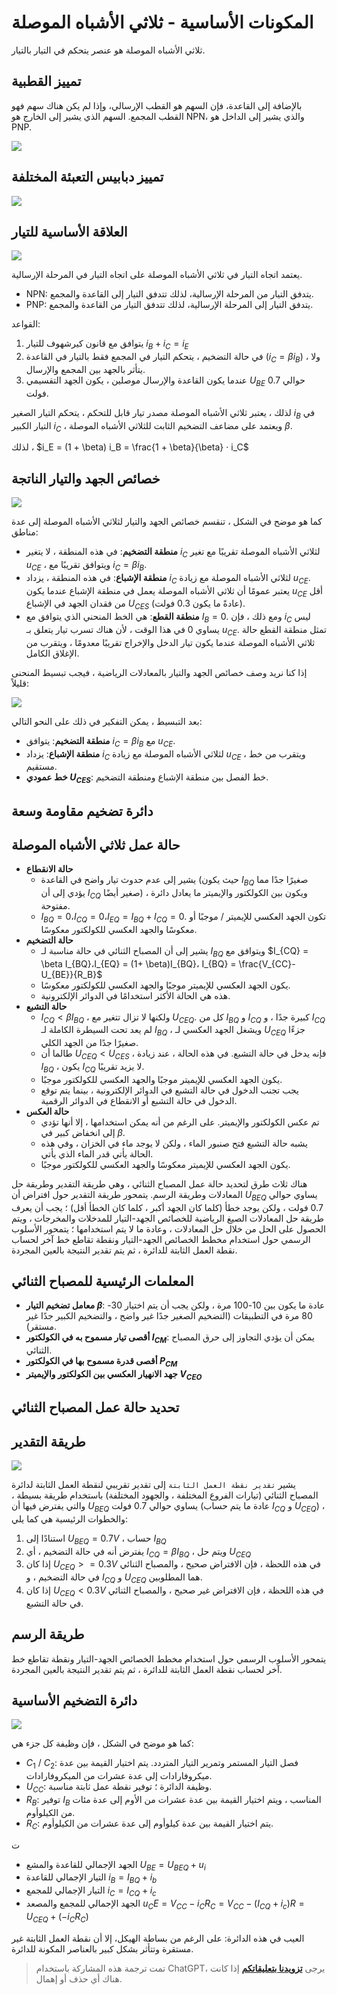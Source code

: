 # المكونات الأساسية - ثلاثي الأشباه الموصلة

ثلاثي الأشباه الموصلة هو عنصر يتحكم في التيار بالتيار.

## تمييز القطبية

بالإضافة إلى القاعدة، فإن السهم هو القطب الإرسالي، وإذا لم يكن هناك سهم فهو القطب المجمع. السهم الذي يشير إلى الخارج هو NPN، والذي يشير إلى الداخل هو PNP.

![](https://wiki-media-1253965369.cos.ap-guangzhou.myqcloud.com/img/20210519231240.png)

## تمييز دبابيس التعبئة المختلفة

![](https://wiki-media-1253965369.cos.ap-guangzhou.myqcloud.com/img/20210519231429.png)

## العلاقة الأساسية للتيار

![](https://wiki-media-1253965369.cos.ap-guangzhou.myqcloud.com/img/20210519231648.png)

يعتمد اتجاه التيار في ثلاثي الأشباه الموصلة على اتجاه التيار في المرحلة الإرسالية.

- NPN: يتدفق التيار من المرحلة الإرسالية، لذلك تتدفق التيار إلى القاعدة والمجمع.
- PNP: يتدفق التيار إلى المرحلة الإرسالية، لذلك تتدفق التيار من القاعدة والمجمع.

القواعد:

1. يتوافق مع قانون كيرشهوف للتيار $i_B + i_C = i_E$
2. في حالة التضخيم ، يتحكم التيار في المجمع فقط بالتيار في القاعدة ($i_C = \beta i_B$) ، ولا يتأثر بالجهد بين المجمع والإرسال.
3. عندما يكون القاعدة والإرسال موصلين ، يكون الجهد التقسيمي $U_{BE}$ حوالي 0.7 فولت.

لذلك ، يعتبر ثلاثي الأشباه الموصلة مصدر تيار قابل للتحكم ، يتحكم التيار الصغير $i_B$ في التيار الكبير $i_C$ ، ويعتمد على مضاعف التضخيم الثابت للثلاثي الأشباه الموصلة $\beta$.

لذلك ، $i_E = (1 + \beta) i_B = \frac{1 + \beta}{\beta} · i_C$

## خصائص الجهد والتيار الناتجة

![](https://wiki-media-1253965369.cos.ap-guangzhou.myqcloud.com/img/20210601095910.png)

كما هو موضح في الشكل ، تنقسم خصائص الجهد والتيار لثلاثي الأشباه الموصلة إلى عدة مناطق:

- **منطقة التضخيم**: في هذه المنطقة ، لا يتغير $i_C$ لثلاثي الأشباه الموصلة تقريبًا مع تغير $u_{CE}$ ، ويتوافق تقريبًا مع $i_C = \beta i_B$.
- **منطقة الإشباع**: في هذه المنطقة ، يزداد $i_C$ لثلاثي الأشباه الموصلة مع زيادة $u_{CE}$. يعتبر عمومًا أن ثلاثي الأشباه الموصلة يعمل في منطقة الإشباع عندما يكون $u_{CE}$ أقل من فقدان الجهد في الإشباع $U_{CES}$ (عادةً ما يكون 0.3 فولت).
- **منطقة القطع**: هي الخط المنحني الذي يتوافق مع $I_B = 0$. ومع ذلك ، فإن $i_C$ ليس يساوي 0 في هذا الوقت ، لأن هناك تسرب تيار يتعلق بـ $u_{CE}$. تمثل منطقة القطع حالة ثلاثي الأشباه الموصلة عندما يكون تيار الدخل والإخراج تقريبًا معدومًا ، ويتقرب من الإغلاق الكامل.

إذا كنا نريد وصف خصائص الجهد والتيار بالمعادلات الرياضية ، فيجب تبسيط المنحنى قليلاً:

![](https://wiki-media-1253965369.cos.ap-guangzhou.myqcloud.com/img/20210601100847.png)

بعد التبسيط ، يمكن التفكير في ذلك على النحو التالي:

- **منطقة التضخيم**: يتوافق $i_C = \beta i_B$ مع $u_{CE}$.
- **منطقة الإشباع**: يزداد $i_C$ لثلاثي الأشباه الموصلة مع زيادة $u_{CE}$ ، ويتقرب من خط مستقيم.
- **خط عمودي $U_{CES}$**: خط الفصل بين منطقة الإشباع ومنطقة التضخيم.

## دائرة تضخيم مقاومة وسعة

## حالة عمل ثلاثي الأشباه الموصلة

- **حالة الانقطاع**
  - يشير إلى عدم حدوث تيار واضح في القاعدة (حيث يكون $I_{BQ}$ صغيرًا جدًا مما يؤدي إلى أن $I_{CQ}$ صغير أيضًا) ، ويكون بين الكولكتور والإيميتر ما يعادل دائرة مفتوحة.
  - $I_{BQ} = 0، I_{CQ} = 0، I_{EQ} = I_{BQ} + I_{CQ} = 0$. تكون الجهد العكسي للإيميتر / موجبًا أو معكوسًا والجهد العكسي للكولكتور معكوسًا.
- **حالة التضخيم**
  - يشير إلى أن المصباح الثنائي في حالة مناسبة لـ $I_{BQ}$ ويتوافق مع $I_{CQ} = \beta I_{BQ}،I_{EQ} = (1+ \beta)I_{BQ}، I_{BQ} = \frac{V_{CC}-U_{BE}}{R_B}$
  - يكون الجهد العكسي للإيميتر موجبًا والجهد العكسي للكولكتور معكوسًا.
  - هذه هي الحالة الأكثر استخدامًا في الدوائر الإلكترونية.
- **حالة التشبع**
  - $I_{CQ} < \beta I_{BQ}$ ، ولكنها لا تزال تتغير مع $U_{CEQ}$. كل من $I_{BQ}$ و $I_{CQ}$ كبيرة جدًا ، و $I_{CQ}$ لم يعد تحت السيطرة الكاملة لـ $I_{BQ}$ ، ويشغل الجهد العكسي لـ $U_{CEQ}$ جزءًا صغيرًا جدًا من الجهد الكلي.
  - طالما أن $U_{CEQ} < U_{CES}$ ، فإنه يدخل في حالة التشبع. في هذه الحالة ، عند زيادة $I_{BQ}$ ، يكون $I_{CQ}$ لا يزيد تقريبًا.
  - يكون الجهد العكسي للإيميتر موجبًا والجهد العكسي للكولكتور موجبًا.
  - يجب تجنب الدخول في حالة التشبع في الدوائر الإلكترونية ، بينما يتم توقع الدخول في حالة التشبع أو الانقطاع في الدوائر الرقمية.
- **حالة العكس**
  - تم عكس الكولكتور والإيميتر. على الرغم من أنه يمكن استخدامها ، إلا أنها تؤدي إلى انخفاض كبير في $\beta$.
  - يشبه حالة التشبع فتح صنبور الماء ، ولكن لا يوجد ماء في الخزان ، وفي هذه الحالة يأتي قدر الماء الذي يأتي.
  - يكون الجهد العكسي للإيميتر معكوسًا والجهد العكسي للكولكتور موجبًا.

هناك ثلاث طرق لتحديد حالة عمل المصباح الثنائي ، وهي طريقة التقدير وطريقة حل المعادلات وطريقة الرسم. يتمحور طريقة التقدير حول افتراض أن $U_{BEQ}$ يساوي حوالي 0.7 فولت ، ولكن يوجد خطأ (كلما كان الجهد أكبر ، كلما كان الخطأ أقل) ؛ يجب أن يعرف طريقة حل المعادلات الصيغ الرياضية للخصائص الجهد-التيار للمدخلات والمخرجات ، ويتم الحصول على الحل من خلال حل المعادلات ، وعادة ما لا يتم استخدامها ؛ يتمحور الأسلوب الرسمي حول استخدام مخطط الخصائص الجهد-التيار ونقطة تقاطع خط آخر لحساب نقطة العمل الثابتة للدائرة ، ثم يتم تقدير النتيجة بالعين المجردة.

## المعلمات الرئيسية للمصباح الثنائي

- **معامل تضخيم التيار $\beta$**: عادة ما يكون بين 10-100 مرة ، ولكن يجب أن يتم اختيار 30-80 مرة في التطبيقات (التضخيم الصغير جدًا غير واضح ، والتضخيم الكبير جدًا غير مستقر).
- **أقصى تيار مسموح به في الكولكتور $I_{CM}$**: يمكن أن يؤدي التجاوز إلى حرق المصباح الثنائي.
- **أقصى قدرة مسموح بها في الكولكتور $P_{CM}$**
- **جهد الانهيار العكسي بين الكولكتور والإيميتر $V_{CEO}$**

## تحديد حالة عمل المصباح الثنائي

## طريقة التقدير

![](https://wiki-media-1253965369.cos.ap-guangzhou.myqcloud.com/img/20210601113429.png)

يشير `تقدير نقطة العمل الثابتة` إلى تقدير تقريبي لنقطة العمل الثابتة لدائرة المصباح الثنائي (تيارات الفروع المختلفة ، والجهود المختلفة) باستخدام طريقة بسيطة ، والتي يفترض فيها أن $U_{BEQ}$ يساوي حوالي 0.7 فولت (عادة ما يتم حساب $I_{CQ}$ و $U_{CEQ}$) ، والخطوات الرئيسية هي كما يلي:

1. استنادًا إلى $U_{BEQ} = 0.7 V$ ، حساب $I_{BQ}$
2. يفترض أنه في حالة التضخيم ، أي $I_{CQ} = \beta I_{BQ}$ ، ويتم حل $U_{CEQ}$
3. إذا كان $U_{CEQ} >= 0.3 V$ في هذه اللحظة ، فإن الافتراض صحيح ، والمصباح الثنائي في حالة التضخيم ، و $I_{CQ}$ و $U_{CEQ}$ هما المطلوبين.
4. إذا كان $U_{CEQ} < 0.3 V$ في هذه اللحظة ، فإن الافتراض غير صحيح ، والمصباح الثنائي في حالة التشبع.

## طريقة الرسم

يتمحور الأسلوب الرسمي حول استخدام مخطط الخصائص الجهد-التيار ونقطة تقاطع خط آخر لحساب نقطة العمل الثابتة للدائرة ، ثم يتم تقدير النتيجة بالعين المجردة.

## دائرة التضخيم الأساسية

![](https://wiki-media-1253965369.cos.ap-guangzhou.myqcloud.com/img/20210605162906.png)

كما هو موضح في الشكل ، فإن وظيفة كل جزء هي:

- $C_1$ / $C_2$: فصل التيار المستمر وتمرير التيار المتردد. يتم اختيار القيمة بين عدة ميكروفارادات إلى عدة عشرات من الميكروفارادات.
- $U_{CC}$: وظيفة الدائرة ؛ توفير نقطة عمل ثابتة مناسبة.
- $R_B$: توفير $I_B$ المناسب ، ويتم اختيار القيمة بين عدة عشرات من الأوم إلى عدة مئات من الكيلوأوم.
- $R_C$: يتم اختيار القيمة بين عدة كيلوأوم إلى عدة عشرات من الكيلوأوم.

ت

- الجهد الإجمالي للقاعدة والمشع $U_{BE} = U_{BEQ}+u_i$
- التيار الإجمالي للقاعدة $i_B=I_{BQ}+i_b$
- التيار الإجمالي للمجمع $i_C=I_{CQ}+i_c$
- الجهد الإجمالي للمجمع والمصعد $u_CE=V_{CC}-{i_C}{R_C}=V_{CC}-(I_{CQ}+i_c)R=U_{CEQ}+({-i_C}{R_C})$

العيب في هذه الدائرة: على الرغم من بساطة الهيكل، إلا أن نقطة العمل الثابتة غير مستقرة وتتأثر بشكل كبير بالعناصر المكونة للدائرة.

> تمت ترجمة هذه المشاركة باستخدام ChatGPT، يرجى [**تزويدنا بتعليقاتكم**](https://github.com/linyuxuanlin/Wiki_MkDocs/issues/new) إذا كانت هناك أي حذف أو إهمال.